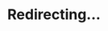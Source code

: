 ---
permalink: /redirect/reasoning-with-language-model-is-planning-with-world-model-20230523-pdf
title: "Redirecting..."
redirect_to: /files/reasoning-with-language-model-is-planning-with-world-model-20230523.pdf
redirect_from:
  - /s/rap
---